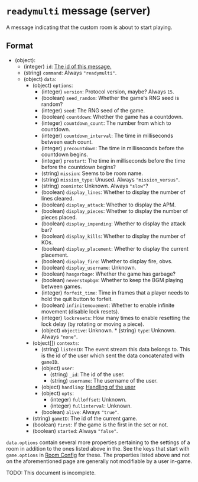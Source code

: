 # `readymulti` message (server)

A message indicating that the custom room is about to start playing.

## Format

* (object):
    * (integer) `id`: [The id of this message.](../Ribbon.md#id-messages)
    * (string) `command`: Always `"readymulti"`.
    * (object) `data`:
        * (object) `options`:
            * (integer) `version`: Protocol version, maybe? Always `15`.
            * (boolean) `seed_random`: Whether the game's RNG seed is random?
            * (integer) `seed`: The RNG seed of the game.
            * (boolean) `countdown`: Whether the game has a countdown.
            * (integer) `countdown_count`: The number from which to countdown.
            * (integer) `countdown_interval`: The time in milliseconds between each count.
            * (integer) `precountdown`: The time in milliseconds before the countdown begins.
            * (integer) `prestart`: The time in milliseconds before the time before the countdown begins?
            * (string) `mission`: Seems to be room name.
            * (string) `mission_type`: Unused. Always `"mission_versus"`.
            * (string) `zoominto`: Unknown. Always `"slow"`?
            * (boolean) `display_lines`: Whether to display the number of lines cleared.
            * (boolean) `display_attack`: Whether to display the APM.
            * (boolean) `display_pieces`: Whether to display the number of pieces placed.
            * (boolean) `display_impending`: Whether to display the attack bar?
            * (boolean) `display_kills`: Whether to display the number of KOs.
            * (boolean) `display_placement`: Whether to display the current placement.
            * (boolean) `display_fire`: Whether to display fire, obvs.
            * (boolean) `display_username`: Unknown.
            * (boolean) `hasgarbage`: Whether the game has garbage?
            * (boolean) `neverstopbgm`: Whether to keep the BGM playing between games.
            * (integer) `forfeit_time`: Time in frames that a player needs to hold the quit button to forfeit.
            * (boolean) `infinitemovement`: Whether to enable infinite movement (disable lock resets).
            * (integer) `lockresets`: How many times to enable resetting the lock delay (by rotating or moving a piece).
            * (object) `objective`: Unknown.
                  * (string) `type`: Unknown. Always `"none"`. 
        * (object[]) `contexts`: 
            * (string) `listenID`: The event stream this data belongs to. This is the id of the user which sent the data concatenated with `gameID`.
            * (object) `user`:
                * (string) `_id`: The id of the user.
                * (string) `username`: The username of the user.
            * (object) `handling`: [Handling of the user](../Handling.md)
            * (object) `opts`:
                * (integer) `fulloffset`: Unknown.
                * (integer) `fullinterval`: Unknown.
            * (boolean) `alive`: Always `"true"`.
        * (string) `gameID`: The id of the current game.
        * (boolean) `first`: If the game is the first in the set or not.
        * (boolean) `started`: Always `"false"`.

`data.options` contain several more properties pertaining to the settings of a room in addition to the ones listed above in the. See the keys that start with `game.options` in [Room Config](../Room_Config.md) for these. The properties listed above and not on the aforementioned page are generally not modifiable by a user in-game.

TODO: This document is incomplete.
